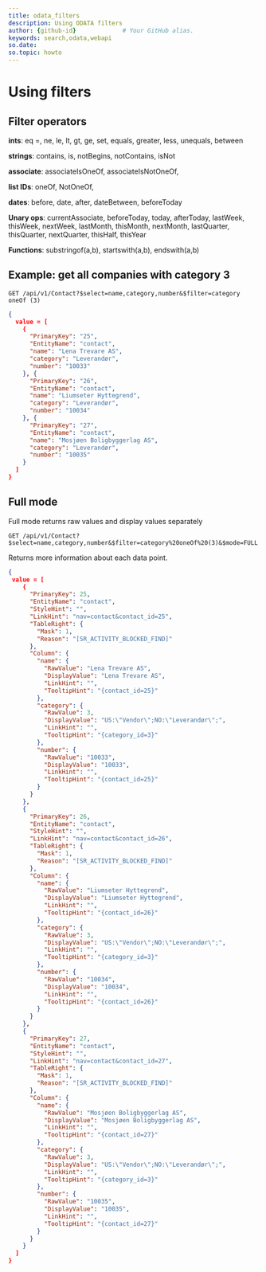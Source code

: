 ```yaml
---
title: odata_filters
description: Using ODATA filters
author: {github-id}             # Your GitHub alias.
keywords: search,odata,webapi
so.date:
so.topic: howto
---
```


# Using filters

## Filter operators

**ints**: eq =, ne, le, lt, gt, ge, set, equals, greater, less, unequals, between

**strings**: contains, is, notBegins, notContains, isNot

**associate**: associateIsOneOf, associateIsNotOneOf,

**list IDs**: oneOf, NotOneOf,

**dates**: before, date, after, dateBetween, beforeToday

**Unary ops**: currentAssociate, beforeToday, today, afterToday, lastWeek, thisWeek, nextWeek, lastMonth, thisMonth, nextMonth, lastQuarter, thisQuarter, nextQuarter, thisHalf, thisYear

**Functions**: substringof(a,b), startswith(a,b), endswith(a,b)

## Example: get all companies with category 3

```http
GET /api/v1/Contact?$select=name,category,number&$filter=category oneOf (3)
```

```json
{
  value = [
    {
      "PrimaryKey": "25",
      "EntityName": "contact",
      "name": "Lena Trevare AS",
      "category": "Leverandør",
      "number": "10033"
    }, {
      "PrimaryKey": "26",
      "EntityName": "contact",
      "name": "Liumseter Hyttegrend",
      "category": "Leverandør",
      "number": "10034"
    }, {
      "PrimaryKey": "27",
      "EntityName": "contact",
      "name": "Mosjøen Boligbyggerlag AS",
      "category": "Leverandør",
      "number": "10035"
    }
  ]
}
```

## Full mode

Full mode returns raw values and display values separately

```http
GET /api/v1/Contact?$select=name,category,number&$filter=category%20oneOf%20(3)&$mode=FULL
```

Returns more information about each data point.

```json
{
 value = [
    {
      "PrimaryKey": 25,
      "EntityName": "contact",
      "StyleHint": "",
      "LinkHint": "nav=contact&contact_id=25",
      "TableRight": {
        "Mask": 1,
        "Reason": "[SR_ACTIVITY_BLOCKED_FIND]"
      },
      "Column": {
        "name": {
          "RawValue": "Lena Trevare AS",
          "DisplayValue": "Lena Trevare AS",
          "LinkHint": "",
          "TooltipHint": "{contact_id=25}"
        },
        "category": {
          "RawValue": 3,
          "DisplayValue": "US:\"Vendor\";NO:\"Leverandør\";",
          "LinkHint": "",
          "TooltipHint": "{category_id=3}"
        },
        "number": {
          "RawValue": "10033",
          "DisplayValue": "10033",
          "LinkHint": "",
          "TooltipHint": "{contact_id=25}"
        }
      }
    },
    {
      "PrimaryKey": 26,
      "EntityName": "contact",
      "StyleHint": "",
      "LinkHint": "nav=contact&contact_id=26",
      "TableRight": {
        "Mask": 1,
        "Reason": "[SR_ACTIVITY_BLOCKED_FIND]"
      },
      "Column": {
        "name": {
          "RawValue": "Liumseter Hyttegrend",
          "DisplayValue": "Liumseter Hyttegrend",
          "LinkHint": "",
          "TooltipHint": "{contact_id=26}"
        },
        "category": {
          "RawValue": 3,
          "DisplayValue": "US:\"Vendor\";NO:\"Leverandør\";",
          "LinkHint": "",
          "TooltipHint": "{category_id=3}"
        },
        "number": {
          "RawValue": "10034",
          "DisplayValue": "10034",
          "LinkHint": "",
          "TooltipHint": "{contact_id=26}"
        }
      }
    },
    {
      "PrimaryKey": 27,
      "EntityName": "contact",
      "StyleHint": "",
      "LinkHint": "nav=contact&contact_id=27",
      "TableRight": {
        "Mask": 1,
        "Reason": "[SR_ACTIVITY_BLOCKED_FIND]"
      },
      "Column": {
        "name": {
          "RawValue": "Mosjøen Boligbyggerlag AS",
          "DisplayValue": "Mosjøen Boligbyggerlag AS",
          "LinkHint": "",
          "TooltipHint": "{contact_id=27}"
        },
        "category": {
          "RawValue": 3,
          "DisplayValue": "US:\"Vendor\";NO:\"Leverandør\";",
          "LinkHint": "",
          "TooltipHint": "{category_id=3}"
        },
        "number": {
          "RawValue": "10035",
          "DisplayValue": "10035",
          "LinkHint": "",
          "TooltipHint": "{contact_id=27}"
        }
      }
    }
  ]
}
```
